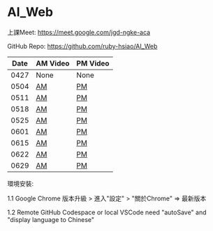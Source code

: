 # AI_Web

上課Meet: https://meet.google.com/jgd-ngke-aca

GitHub Repo: https://github.com/ruby-hsiao/AI_Web

| Date | AM Video| PM Video |
| -------- | ------- | ------- |
| 0427 | None | None |
| 0504 | [AM](https://www.youtube.com/watch?v=Cpl-vc1vrfk) | [PM](https://www.youtube.com/watch?v=_Zn9D0zT3Xg) |
| 0511 | [AM](https://www.youtube.com/watch?v=TwSij0CXcyQ) | [PM](https://www.youtube.com/watch?v=tvLh2chebQM) |
| 0518 | [AM]() | [PM]() |
| 0525 | [AM]() | [PM]() |
| 0601 | [AM]() | [PM]() |
| 0615 | [AM]() | [PM]() |
| 0622 | [AM]() | [PM]() |
| 0629 | [AM]() | [PM]() |


環境安裝:

1.1 Google Chrome 版本升級 > 進入"設定" > "關於Chrome" => 最新版本

1.2 Remote GitHub Codespace or local VSCode need "autoSave" and "display language to Chinese"

